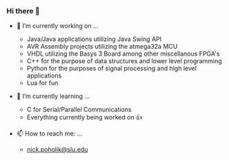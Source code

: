 ### Hi there 👋

- 🔭 I’m currently working on ...
  - Java/Java applications utilizing Java Swing API
  - AVR Assembly projects utilizing the atmega32a MCU
  - VHDL utilizing the Basys 3 Board among other miscellanous FPGA's
  - C++ for the purpose of data structures and lower level programming
  - Python for the purposes of signal processing and high level applications
  - Lua for fun

- 🌱 I’m currently learning ...
  - C for Serial/Parallel Communications
  - Everything currently being worked on 👍

- 📫 How to reach me: ...
  - nick.poholik@slu.edu

<!--
**npoholik/npoholik** is a ✨ _special_ ✨ repository because its `README.md` (this file) appears on your GitHub profile.

Here are some ideas to get you started:

- 🔭 I’m currently working on ...
- 🌱 I’m currently learning ...
- 👯 I’m looking to collaborate on ...
- 🤔 I’m looking for help with ...
- 💬 Ask me about ...
- 📫 How to reach me: ...
- 😄 Pronouns: ...
- ⚡ Fun fact: ...
-->
